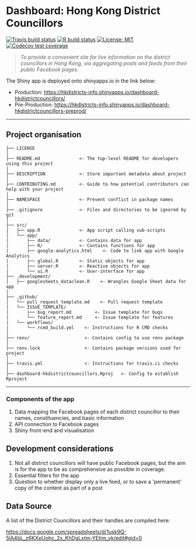 # Dashboard: Hong Kong District Councillors

[![Travis build status](https://travis-ci.com/avisionh/dashboard-hkdistrictcouncillors.svg?branch=master)](https://travis-ci.com/avisionh/dashboard-hkdistrictcouncillors) [![R build status](https://github.com/avisionh/dashboard-hkdistrictcouncillors/workflows/R-CMD-check/badge.svg)](https://github.com/avisionh/dashboard-hkdistrictcouncillors/actions) [![License: MIT](https://img.shields.io/badge/License-MIT-yellow.svg)](https://opensource.org/licenses/MIT) [![Codecov test coverage](https://codecov.io/gh/avisionh/dashboard-hkdistrictcouncillors/branch/master/graph/badge.svg)](https://codecov.io/gh/avisionh/dashboard-hkdistrictcouncillors?branch=master)

> *To provide a convenient site for live information on the district councillors in Hong Kong, via aggregating posts and feeds from their public Facebook pages.*

The Shiny app is deployed onto shinyapps.io in the link below:

 - Production: https://hkdistricts-info.shinyapps.io/dashboard-hkdistrictcouncillors/
 - Pre-Production: https://hkdistricts-info.shinyapps.io/dashboard-hkdistrictcouncillors-preprod/

***

## Project organisation

    ├── LICENSE
    │
    ├── README.md               <- The top-level README for developers using this project
    │
    ├── DESCRIPTION             <- Store important metadata about project
    │
    ├── CONTRIBUTING.md         <- Guide to how potential contributors can help with your project
    │
    ├── NAMESPACE               <- Prevent conflict in package names
    │
    ├── .gitignore              <- Files and directories to be ignored by git
    │
    ├── src/
    │   ├── app.R               <- App script calling sub-scripts
    │   └── app/               
    |       ├── data/           <- Contains data for app
    |       ├── R/              <- Contains functions for app
    |       ├── google-analytics.html    <- Code to link app with Google Analytics
    |       ├── global.R        <- Static objects for app
    |       ├── server.R        <- Reactive objects for app
    |       └── ui.R            <- User-interface for app
    ├── .development/
    │   ├── googlesheets_dataclean.R    <- Wrangles Google Sheet data for app
    │
    ├── .github/                         
    │   └── pull_request_template.md    <- Pull request template
    |   └── ISSUE_TEMPLATE/
    |       ├── bug_report.md         <- Issue template for bugs
    |       └── feature_report.md     <- Issue template for features
    |   └── workflows/
    |       └── rcmd_build.yml    <- Instructions for R CMD checks
    │
    ├── renv/                     <- Contains config to use renv package
    │
    ├── renv.lock                 <- Contains package versions used for project
    │
    ├── travis.yml                <- Instructions for travis.ci checks
    │
    ├── dashboard-hkdistrictcouncillors.Rproj   <- Config to establish Rproject

***

### Components of the app
1. Data mapping the Facebook pages of each district councillor to their names, constituencies, and basic information
2. API connection to Facebook pages
3. Shiny front-end and visualisation

## Development considerations
1. Not all district councillors will have public Facebook pages, but the aim is for the app to be as comprehensive as possible in coverage.
2. Essential filters for the app
3. Question to whether display only a live feed, or to save a 'permanent' copy of the content as part of a post

## Data Source

A list of the District Councillors and their handles are compiled here:

https://docs.google.com/spreadsheets/d/1usk9Q-5lA4bL_z6KXpUohc_2x_KhDgLxtm-YEtim_yk/edit#gid=0
